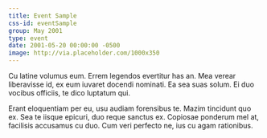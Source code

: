 ```yaml
---
title: Event Sample
css-id: eventSample
group: May 2001
type: event
date: 2001-05-20 00:00:00 -0500
image: http://via.placeholder.com/1000x350
---
```


Cu latine volumus eum. Errem legendos evertitur has an. Mea verear liberavisse id, ex eum iuvaret docendi nominati. Ea sea suas solum. Ei duo vocibus officiis, te dico luptatum qui.

Erant eloquentiam per eu, usu audiam forensibus te. Mazim tincidunt quo ex. Sea te iisque epicuri, duo reque sanctus ex. Copiosae ponderum mel at, facilisis accusamus cu duo. Cum veri perfecto ne, ius cu agam rationibus.


